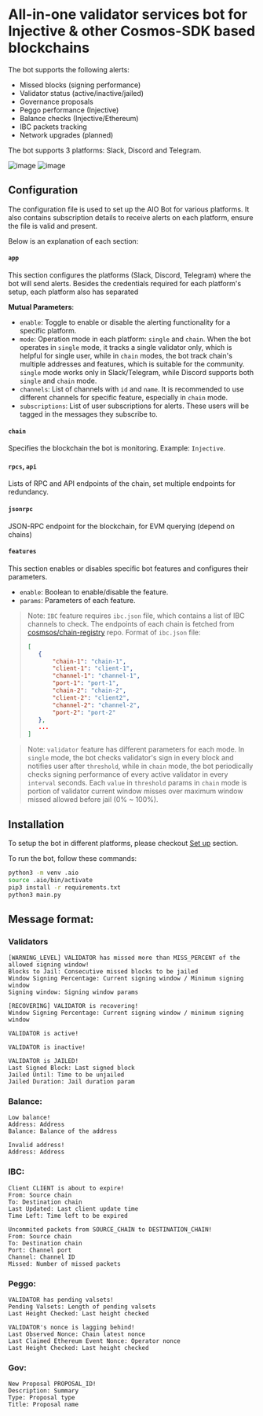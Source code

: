 # All-in-one validator services bot for Injective & other Cosmos-SDK based blockchains

The bot supports the following alerts:
- Missed blocks (signing performance)
- Validator status (active/inactive/jailed)
- Governance proposals
- Peggo performance (Injective)
- Balance checks (Injective/Ethereum)
- IBC packets tracking
- Network upgrades (planned)

The bot supports 3 platforms: Slack, Discord and Telegram.

![image](https://github.com/user-attachments/assets/509d4235-3541-451b-a81c-4e116c522a60)
![image](https://github.com/user-attachments/assets/ac22bbed-cdcc-4a2b-9f08-5570b8f7f617)

## Configuration
The configuration file is used to set up the AIO Bot for various platforms. It also contains subscription details to receive alerts on each platform, ensure the file is valid and present.

Below is an explanation of each section:
#### `app`
This section configures the platforms (Slack, Discord, Telegram) where the bot will send alerts. Besides the credentials required for each platform's setup, each platform also has separated

**Mutual Parameters**:
- `enable`: Toggle to enable or disable the alerting functionality for a specific platform.
- `mode`: Operation mode in each platform: `single` and `chain`. When the bot operates in `single` mode, it tracks a single validator only, which is helpful for single user, while in `chain` modes, the bot track chain's multiple addresses and features, which is suitable for the community. `single` mode works only in Slack/Telegram, while Discord supports both `single` and `chain` mode.
- `channels`: List of channels with `id` and `name`. It is recommended to use different channels for specific feature, especially in `chain` mode.
- `subscriptions`: List of user subscriptions for alerts. These users will be tagged in the messages they subscribe to.

#### `chain`
Specifies the blockchain the bot is monitoring. Example: `Injective`.

#### `rpcs`, `api`
Lists of RPC and API endpoints of the chain, set multiple endpoints for redundancy.

#### `jsonrpc`
JSON-RPC endpoint for the blockchain, for EVM querying (depend on chains)

#### `features`
This section enables or disables specific bot features and configures their parameters.

- `enable`: Boolean to enable/disable the feature.
- `params`: Parameters of each feature.

> Note: `IBC` feature requires `ibc.json` file, which contains a list of IBC channels to check. The endpoints of each chain is fetched from [cosmsos/chain-registry](https://github.com/cosmos/chain-registry) repo. Format of `ibc.json` file:
> ```json
> [
>    {
>        "chain-1": "chain-1",
>        "client-1": "client-1",
>        "channel-1": "channel-1",
>        "port-1": "port-1",
>        "chain-2": "chain-2",
>        "client-2": "client2",
>        "channel-2": "channel-2",
>        "port-2": "port-2"
>    },
>    ...
> ]

> Note: `validator` feature has different parameters for each mode. In `single` mode, the bot checks validator's sign in every block and notifies user after `threshold`, while in `chain` mode, the bot periodically checks signing performance of every active validator in every `interval` seconds. Each `value` in `threshold` params in `chain` mode is portion of validator current window misses over maximum window missed allowed before jail (0% ~ 100%).

## Installation

To setup the bot in different platforms, please checkout [Set up](https://github.com/decentrio/aio-bot/blob/main/app/README.md) section.

To run the bot, follow these commands:

```bash
python3 -m venv .aio
source .aio/bin/activate
pip3 install -r requirements.txt
python3 main.py
```


## Message format:
### Validators
```
[WARNING_LEVEL] VALIDATOR has missed more than MISS_PERCENT of the allowed signing window!
Blocks to Jail: Consecutive missed blocks to be jailed
Window Signing Percentage: Current signing window / Minimum signing window
Signing window: Signing window params
```

```
[RECOVERING] VALIDATOR is recovering!
Window Signing Percentage: Current signing window / minimum signing window
```

```
VALIDATOR is active!
```

```
VALIDATOR is inactive!
```

```
VALIDATOR is JAILED!
Last Signed Block: Last signed block
Jailed Until: Time to be unjailed 
Jailed Duration: Jail duration param
```

### Balance:
```
Low balance!
Address: Address
Balance: Balance of the address
```
```
Invalid address!
Address: Address
```

### IBC:
```
Client CLIENT is about to expire!
From: Source chain
To: Destination chain
Last Updated: Last client update time
Time Left: Time left to be expired
```
```
Uncommited packets from SOURCE_CHAIN to DESTINATION_CHAIN!
From: Source chain
To: Destination chain
Port: Channel port
Channel: Channel ID
Missed: Number of missed packets
```
### Peggo:
```
VALIDATOR has pending valsets!
Pending Valsets: Length of pending valsets
Last Height Checked: Last height checked
```
```
VALIDATOR's nonce is lagging behind!
Last Observed Nonce: Chain latest nonce
Last Claimed Ethereum Event Nonce: Operator nonce
Last Height Checked: Last height checked
```

### Gov:
```
New Proposal PROPOSAL_ID!
Description: Summary
Type: Proposal type
Title: Proposal name
```

